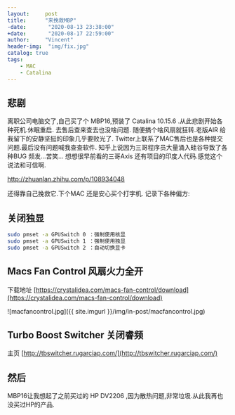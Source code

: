 ```yaml
---
layout:     post
title:      "来挽救MBP"
-date:       "2020-08-13 23:38:00"
+date:       "2020-08-17 22:59:00"
author:     "Vincent"
header-img:  "img/fix.jpg"
catalog: true
tags:
    - MAC
    - Catalina
---
```

 
## 悲剧

 
离职公司电脑交了,自己买了个 MBP16,预装了 Catalina 10.15.6 .从此悲剧开始各种死机.休眠重启.
去售后查来查去也没啥问题. 随便搞个啥风扇就狂转.老版AIR 给我留下的安静坚挺的印象几乎要败光了.
Twitter上联系了MAC售后也是各种提交问题.最后没有问题喊我查查软件. 知乎上说因为三哥程序员大量涌入硅谷导致了各种BUG 频发...苦笑... 想想很早前看的三哥Axis 还有项目的印度人代码.感觉这个说法和可信啊.

http://zhuanlan.zhihu.com/p/108934048
 
还得靠自己挽救它.下个MAC 还是安心买个打字机. 
记录下各种偏方:
 
## 关闭独显
 
```sh
sudo pmset -a GPUSwitch 0 ：强制使用核显
sudo pmset -a GPUSwitch 1 ：强制使用独显
sudo pmset -a GPUSwitch 2 ：自动切换显卡
```

##  Macs Fan Control 风扇火力全开
 
下载地址 [https://crystalidea.com/macs-fan-control/download](https://crystalidea.com/macs-fan-control/download)

![macfancontrol.jpg]({{ site.imgurl }}/img/in-post/macfancontrol.jpg)

## Turbo Boost Switcher 关闭睿频

主页 [http://tbswitcher.rugarciap.com/](http://tbswitcher.rugarciap.com/)

## 然后

MBP16让我想起了之前买过的 HP DV2206 ,因为散热问题,非常垃圾.从此我再也没买过HP的产品.
 
 
